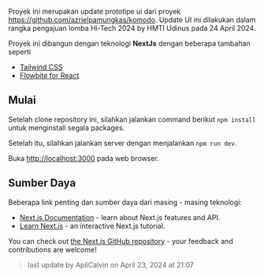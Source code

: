 Proyek ini merupakan update prototipe ui dari proyek https://github.com/azrielpamungkas/komodo. Update UI ini dilakukan dalam rangka pengajuan lomba Hi-Tech 2024 by HMTI Udinus pada 24 April 2024.

Proyek ini dibangun dengan teknologi **NextJs** dengan beberapa tambahan seperti

-   [Tailwind CSS](https://tailwind.css.com)
-   [Flowbite for React](https://flowbite-react.com)

## Mulai

Setelah clone repository ini, silahkan jalankan command berikut `npm install` untuk menginstall segala packages.

Setelah itu, silahkan jalankan server dengan menjalankan `npm run dev`.

Buka [http://localhost:3000](http://localhost:3000) pada web browser.

## Sumber Daya

Beberapa link penting dan sumber daya dari masing - masing teknologi:

-   [Next.js Documentation](https://nextjs.org/docs) - learn about Next.js features and API.
-   [Learn Next.js](https://nextjs.org/learn) - an interactive Next.js tutorial.

You can check out [the Next.js GitHub repository](https://github.com/vercel/next.js/) - your feedback and contributions are welcome!

> last update by ApliCalvin on April 23, 2024 at 21:07

